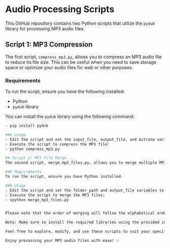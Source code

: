 # Audio Processing Scripts

This GitHub repository contains two Python scripts that utilize the `pydub` library for processing MP3 audio files.

## Script 1: MP3 Compression
The first script, `compress_mp3.py`, allows you to compress an MP3 audio file to reduce its file size. This can be useful when you need to save storage space or optimize your audio files for web or other purposes.

### Requirements
To run the script, ensure you have the following installed:

- Python
- `pydub` library

You can install the `pydub` library using the following command:

```bash
- pip install pydub

### Usage
- Edit the script and set the input_file, output_file, and bitrate variables to match your desired configurations.
- Execute the script to compress the MP3 file:
- python compress_mp3.py

## Script 2: MP3 File Merge
The second script, merge_mp3_files.py, allows you to merge multiple MP3 audio files into one. This can be handy when you have several audio segments that need to be combined into a single cohesive file.

### Requirements
To run the script, ensure you have Python installed.

### Usage
- Edit the script and set the folder_path and output_file variables to specify the folder containing the MP3 files to merge and the desired output file path, respectively.
- Execute the script to merge the MP3 files:
- vpython merge_mp3_files.py


Please note that the order of merging will follow the alphabetical order of filenames in the specified folder.

Note: Make sure to install the required libraries using the provided instructions before running the scripts.

Feel free to explore, modify, and use these scripts to suit your specific needs. For any issues or questions, please create an issue in this repository.

Enjoy processing your MP3 audio files with ease! 🎶
